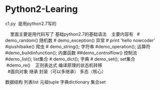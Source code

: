 # Python2-Learing
  c1.py  是用python2.7写的
  
     里面主要是用代码写了  基础python2.7的基础语法
    主要内容有
    # demo_random() 随机数
    #  demo_exception() 异常
    #  print 'hello nowcoder'
    #qiushibaike()        爬虫
    # demo_string();        字符串
    #demo_operation();      运算符
    #demo_buildinfunction();   内置函数
    ##demo_controlflow()  控制流
    #demo_list();   list集合
    # demo_dict();   字典
    # demo_set();  set集合 
    #demo_re()    正则表达式   编译原理的状态机转移
             
   #面向对象 继承 封装（可以多继承）  多态（核心）   
       
数据结构 
    列表list
    元祖tuple
    字典dictionary
    集合set 
    
